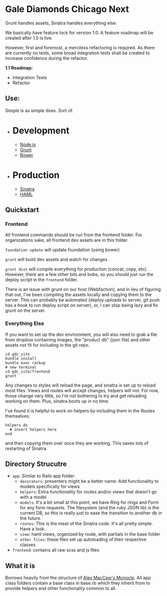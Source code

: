 # Gale Diamonds Chicago Next

Grunt handles assets, Sinatra handles everything else.

We basically have feature lock for version 1.0. A feature roadmap will be created after 1.0 is live.

However, first and foremost, a merciless refactoring is required. As there are currently no tests, some broad integration tests shall be created to increase confidence during the refactor.

**1.1 Roadmap:**

  * Integration Tests
  * Refactor

## Use:

Simple is as simple does. Sort of.

  * # Development
    * [Node.js](http://nodejs.org)
    * [Grunt](http://gruntjs.com/)
    * [Bower](http://bower.io)
  * # Production
    * [Sinatra](sinatrarb.com/)
    * [HAML](http://haml.info/)


## Quickstart

### Frontend

All frontend commands should be run from the frontend folder. For organizations sake, all frontend dev assets are in this folder.

`foundation update` will update foundation (using bower)

`grunt` will build dev assets and watch for changes

`grunt dist` will compile everything for production (concat, copy, etc). However, there are a few other bits and bobs, so you should just run the deploy script in the `frontend` folder.

There is an issue with grunt on our host (Webfaction), and in lieu of figuring that out, I've been compiling the assets locally and copying them to the server. This can probably be automated (deploy uploads to server, git push has a hook to run deploy script on server), or, I can stop being lazy and fix grunt on the server.

### Everything Else

If you want to set up the dev environment, you will also need to grab a file from dropbox containing images, the "product db" (json file) and other assets not fit for including in the git repo.

    cd gdc_site
    bundle install
    bundle exec rackup
    # new terminal
    cd gdc_site/frontend
    grunt

Any changes to styles will reload the page, and sinatra is set up to reload most files. Views and routes will accept changes, helpers will not. For now, those change very little, so I'm not bothering to try and get reloading working on them. Plus, sinatra boots up in no time.

I've found it is helpful to work on helpers by including them in the Routes themselves:

    helpers do
      # insert helpers here
    end

and then copying them over once they are working. This saves lots of restarting of Sinatra.

## Directory Strucutre

 * `app`: Similar to Rails app folder:
   * `decorators`: presenters might be a better name. Add functionality to models specifically for views
   * `helpers`: Extra functionality for routes and/or views that doesn't go with a model
   * `models`: It's a bit small at this point, we have Ring for rings and Form for any form requests. The filesystem (and the ruby JSON lib) is the current DB, so this is really just to ease the transition to another db in the future.
   * `routes`: This is the meat of the Sinatra code. It's all pretty simple. Have a look.
   * `view`: haml views, organized by route, with partials in the base folder
   * `other files`: these files set up autoloading of their respective classes
 * `frontend`: contains all raw scss and js files

## What it is

Borrows heavily from the structure of [Alex MacCaw's Monocle][1]. All app class folders contain a base class in base.rb which they inherit from to provide helpers and other functionality common to all.

  [1]: https://github.com/maccman/monocle/
